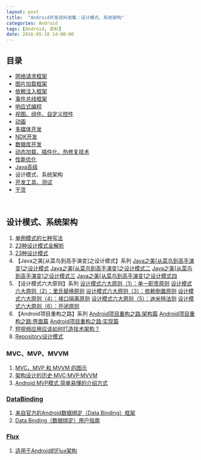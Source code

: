 ```yaml
---
layout: post
title:  "Android开发资料收集：设计模式、系统架构"
categories: Android
tags: [Android, 资料]
date: 2016-05-18 14:00:00
---
```

## 目录

* <a href="{% post_url 2016-05-18-Android_Resources_Network_Framework %}">网络请求框架</a>
* <a href="{% post_url 2016-05-18-Android_Resources_Image_Loader_Framework %}">图片加载框架</a>
* <a href="{% post_url 2016-05-18-Android_Resources_DI_Framework %}">依赖注入框架</a>
* <a href="{% post_url 2016-05-18-Android_Resources_Eventbus_Framework %}">事件总线框架</a>
* <a href="{% post_url 2016-05-18-Android_Resources_ReactiveX %}">响应式编程</a>
* <a href="{% post_url 2016-05-18-Android_Resources_Views %}">视图、组件、自定义控件</a>
* <a href="{% post_url 2016-05-18-Android_Resources_Animation %}">动画</a>
* <a href="{% post_url 2016-05-18-Android_Resources_Media %}">多媒体开发</a>
* <a href="{% post_url 2016-05-18-Android_Resources_NDK %}">NDK开发</a>
* <a href="{% post_url 2016-05-18-Android_Resources_Database %}">数据库开发</a>
* <a href="{% post_url 2016-05-18-Android_Resources_Dynamic %}">动态加载、插件化、热修复技术</a>
* <a href="{% post_url 2016-05-18-Android_Resources_Optimize_Capacity %}">性能优化</a>
* <a href="{% post_url 2016-05-18-Android_Resources_Java %}">Java高级</a>
* 设计模式、系统架构
* <a href="{% post_url 2016-05-18-Android_Resources_Tools_Tests %}">开发工具、测试</a>
* <a href="{% post_url 2016-05-18-Android_Resources_Foods %}">干货</a>

<br />

## 设计模式、系统架构

1. [单例模式的七种写法](http://cantellow.iteye.com/blog/838473)
2. [23种设计模式全解析](http://blog.csdn.net/longyulu/article/details/9159589)
3. [23种设计模式](http://www.cnblogs.com/beijiguangyong/archive/2010/11/15/2302807.html)
4. 【Java之美[从菜鸟到高手演变]之设计模式】系列
    [Java之美[从菜鸟到高手演变]之设计模式](http://blog.csdn.net/zhangerqing/article/details/8194653)
    [Java之美[从菜鸟到高手演变]之设计模式二](http://blog.csdn.net/zhangerqing/article/details/8239539)
    [Java之美[从菜鸟到高手演变]之设计模式三](http://blog.csdn.net/zhangerqing/article/details/8243942)
    [Java之美[从菜鸟到高手演变]之设计模式四](http://blog.csdn.net/zhangerqing/article/details/8245537)
5. 【设计模式六大原则】系列
    [设计模式六大原则（1）：单一职责原则](http://blog.csdn.net/zhengzhb/article/details/7278174)
    [设计模式六大原则（2）：里氏替换原则](http://blog.csdn.net/zhengzhb/article/details/7281833)
    [设计模式六大原则（3）：依赖倒置原则](http://blog.csdn.net/zhengzhb/article/details/7289269)
    [设计模式六大原则（4）：接口隔离原则](http://blog.csdn.net/zhengzhb/article/details/7296921)
    [设计模式六大原则（5）：迪米特法则](http://blog.csdn.net/zhengzhb/article/details/7296930)
    [设计模式六大原则（6）：开闭原则](http://blog.csdn.net/zhengzhb/article/details/7296944)
6. 【Android项目重构之路】系列
    [Android项目重构之路:架构篇](http://keeganlee.me/post/android/20150605)
    [Android项目重构之路:界面篇](http://keeganlee.me/post/android/20150619)
    [Android项目重构之路:实现篇](http://keeganlee.me/post/android/20150629)
7. [短视频应用应该如何打造技术架构？](http://www.cocoachina.com/programmer/20160120/15058.html)
8. [Repository设计模式](http://blog.chengdazhi.com/index.php/153)

### MVC、MVP、MVVM

1. [MVC，MVP 和 MVVM 的图示](http://www.ruanyifeng.com/blog/2015/02/mvcmvp_mvvm.html)
2. [架构设计的历史·MVC·MVP·MVVM](http://www.jianshu.com/p/be63c37b02cb)
3. [Android MVP模式 简单易懂的介绍方式](https://segmentfault.com/a/1190000003927200)

### [DataBinding](https://developer.android.com/topic/libraries/data-binding/index.html)

1. [来自官方的Android数据绑定（Data Binding）框架](http://blog.chengyunfeng.com/?p=734)
2. [Data Binding（数据绑定）用户指南](http://www.jianshu.com/p/b1df61a4df77)

### [Flux](http://reactjs.cn/react/docs/flux-overview.html)

1. [适用于Android的Flux架构](http://www.devtf.cn/?p=1028)
